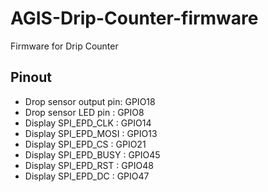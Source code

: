 # AGIS-Drip-Counter-firmware
Firmware for Drip Counter

## Pinout
- Drop sensor output pin: GPIO18
- Drop sensor LED pin   : GPIO8
- Display SPI_EPD_CLK   : GPIO14
- Display SPI_EPD_MOSI  : GPIO13
- Display SPI_EPD_CS    : GPIO21
- Display SPI_EPD_BUSY  : GPIO45
- Display SPI_EPD_RST   : GPIO48
- Display SPI_EPD_DC    : GPIO47